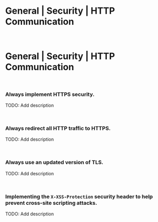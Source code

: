 # General | Security | HTTP Communication
<br>


# General | Security | HTTP Communication
<br>


### Always implement HTTPS security.

TODO: Add description

<br>


### Always redirect all HTTP traffic to HTTPS.

TODO: Add description

<br>


### Always use an updated version of TLS.

TODO: Add description

<br>


### Implementing the `X-XSS-Protection` security header to help prevent cross-site scripting attacks.

TODO: Add description

<br>



